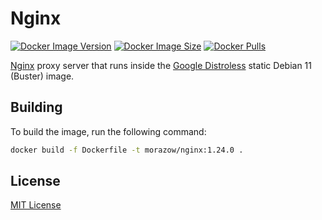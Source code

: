 # Nginx

[![Docker Image Version](https://img.shields.io/docker/v/morazow/nginx.svg?style=flat-square&logo=docker)](https://hub.docker.com/r/morazow/nginx)
[![Docker Image Size](https://img.shields.io/docker/image-size/morazow/nginx.svg?style=flat-square&logo=docker)](https://hub.docker.com/r/morazow/nginx)
[![Docker Pulls](https://img.shields.io/docker/pulls/morazow/nginx.svg?style=flat-square&logo=docker)](https://hub.docker.com/r/morazow/nginx)

[Nginx](https://nginx.org/) proxy server that runs inside the [Google Distroless](https://github.com/GoogleContainerTools/distroless) static Debian 11 (Buster) image.

## Building

To build the image, run the following command:

```sh
docker build -f Dockerfile -t morazow/nginx:1.24.0 .
```

## License

[MIT License](LICENSE)
